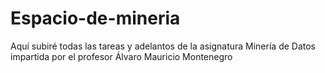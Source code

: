 # Espacio-de-mineria
Aquí subiré todas las tareas y adelantos de la asignatura Minería de Datos impartida por el profesor Álvaro Mauricio Montenegro
